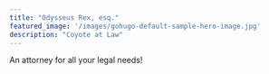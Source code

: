 ```yaml
---
title: "Odysseus Rex, esq."
featured_image: '/images/gohugo-default-sample-hero-image.jpg'
description: "Coyote at Law"
---
```


An attorney for all your legal needs!

